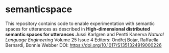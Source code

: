 # semanticspace
This repository contains code to enable experimentation with semantic spaces for utterances as described in 
<b>High-dimensional distributed semantic spaces for utterances</b> 
Jussi Karlgren and Pentti Kanerva
<i>Natural Language Engineering</i>
Volume 25 Issue 4
Editors: Ondřej Bojar, Raffaella Bernardi, Bonnie Webber
DOI: https://doi.org/10.1017/S1351324919000226
